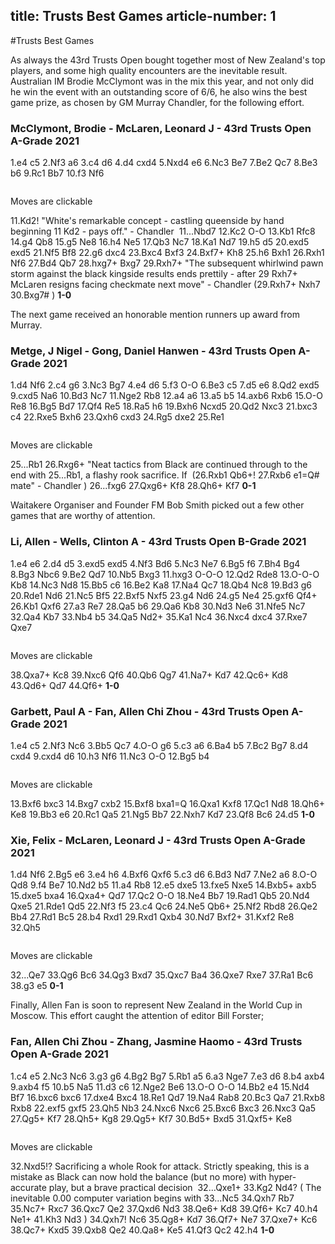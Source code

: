 title: Trusts Best Games
article-number: 1
---

#Trusts Best Games

As always the 43rd Trusts Open bought together most of New Zealand's top players,
and some high quality encounters are the inevitable result. Australian IM Brodie
McClymont was in the mix this year, and not only did he win the event with an
outstanding score of 6/6, he also wins the best game prize, as chosen by
GM Murray Chandler, for the following effort.


### McClymont, Brodie - McLaren, Leonard J - 43rd Trusts Open A-Grade 2021

<div class='moves'>
<p>
<span id='mv-3' rel='0 ahff32FFAH 0.NoMove -1 0 Pe2e4' class='main'></span>
<span id='mv0' rel='0 ahff20P11F1TAH 1.e4 -3 1 Pe2e4' class='main'>1.e4 </span>
<span id='mv1' rel='0 ahd1fp10p9P11F1TAH 1...c5 0 2 pc7c5' class='main'>c5 </span>
<span id='mv2' rel='0 ahd1fp10p9P8N2F1TAG 2.Nf3 1 3 Ng1f3' class='main'>2.Nf3 </span>
<span id='mv3' rel='0 ah1p1fd9p9P8N2F1TAG 2...a6 2 4 pa7a6' class='main'>a6 </span>
<span id='mv4' rel='0 ah1p1fd9p7P1P8N2D1P1TAG 3.c4 3 5 Pc2c4' class='main'>3.c4 </span>
<span id='mv5' rel='0 ah1p2fp2p6p7P1P8N2D1P1TAG 3...d6 4 6 pd7d6' class='main'>d6 </span>
<span id='mv6' rel='0 ah1p2fp2p6p7T8N2D3TAG 4.d4 5 7 Pd2d4' class='main'>4.d4 </span>
<span id='mv7' rel='0 ah1p2fp2p14PpP8N2D3TAG 4...cxd4 6 8 pc5d4' class='main'>cxd4 </span>
<span id='mv8' rel='0 ah1p2fp2p14PNP11D3TAG 5.Nxd4 7 9 Nf3d4' class='main'>5.Nxd4 </span>
<span id='mv9' rel='0 ah1p3f2d13PNP11D3TAG 5...e6 8 10 pe7e6' class='main'>e6 </span>
<span id='mv10' rel='0 ah1p3f2d13PNP5N5D3TUG 6.Nc3 9 11 Nb1c3' class='main'>6.Nc3 </span>
<span id='mv11' rel='0 am1p2bf2d13PNP5N5D3TUG 6...Be7 10 12 bf8e7' class='main'>Be7 </span>
<span id='mv12' rel='0 am1p2bf2d13PNP5N5D2BTUV 7.Be2 11 13 Bf1e2' class='main'>7.Be2 </span>
<span id='mv13' rel='0 rnb1m1pq1bf2d13PNP5N5D2BTUV 7...Qc7 12 14 qd8c7' class='main'>Qc7 </span>
<span id='mv14' rel='0 rnb1m1pq1bf2d13PNP5N1B3D2BTEV 8.Be3 13 15 Bc1e3' class='main'>8.Be3 </span>
<span id='mv15' rel='0 rnb1m2q1bfp1d13PNP5N1B3D2BTEV 8...b6 14 16 pb7b6' class='main'>b6 </span>
<span id='mv16' rel='0 rnb1m2q1bfp1d13PNP5N1B3D2BT2RQV 9.Rc1 15 17 Ra1c1' class='main'>9.Rc1 </span>
<span id='mv17' rel='0 rn2m1bq1bfp1d13PNP5N1B3D2BT2RQV 9...Bb7 16 18 bc8b7' class='main'>Bb7 </span>
<span id='mv18' rel='0 rn2m1bq1bfp1d13PNP5N1BP2D2B1D2RQV 10.f3 17 19 Pf2f3' class='main'>10.f3 </span>
<span id='mv19' rel='0 rn2v1bq1bfp1dn12PNP5N1BP2D2B1D2RQV 10...Nf6 18 20 ng8f6' class='main'>Nf6 </span>
</p>
</div>
<div style='clear:both;'></div>
<div class='diagram_outer'>
<div class='diagram' rel='rn2v1bq1bfp1dn12PNP5N1BP2D2B1D2RQV 0'>
<img src='png/brw.png' alt=''><img src='png/bnb.png' alt=''><img src='png/w.png' alt=''><img src='png/b.png' alt=''><img src='png/bkw.png' alt=''><img src='png/b.png' alt=''><img src='png/w.png' alt=''><img src='png/brb.png' alt=''><br>
<img src='png/b.png' alt=''><img src='png/bbw.png' alt=''><img src='png/bqb.png' alt=''><img src='png/w.png' alt=''><img src='png/bbb.png' alt=''><img src='png/bpw.png' alt=''><img src='png/bpb.png' alt=''><img src='png/bpw.png' alt=''><br>
<img src='png/bpw.png' alt=''><img src='png/bpb.png' alt=''><img src='png/w.png' alt=''><img src='png/bpb.png' alt=''><img src='png/bpw.png' alt=''><img src='png/bnb.png' alt=''><img src='png/w.png' alt=''><img src='png/b.png' alt=''><br>
<img src='png/b.png' alt=''><img src='png/w.png' alt=''><img src='png/b.png' alt=''><img src='png/w.png' alt=''><img src='png/b.png' alt=''><img src='png/w.png' alt=''><img src='png/b.png' alt=''><img src='png/w.png' alt=''><br>
<img src='png/w.png' alt=''><img src='png/b.png' alt=''><img src='png/wpw.png' alt=''><img src='png/wnb.png' alt=''><img src='png/wpw.png' alt=''><img src='png/b.png' alt=''><img src='png/w.png' alt=''><img src='png/b.png' alt=''><br>
<img src='png/b.png' alt=''><img src='png/w.png' alt=''><img src='png/wnb.png' alt=''><img src='png/w.png' alt=''><img src='png/wbb.png' alt=''><img src='png/wpw.png' alt=''><img src='png/b.png' alt=''><img src='png/w.png' alt=''><br>
<img src='png/wpw.png' alt=''><img src='png/wpb.png' alt=''><img src='png/w.png' alt=''><img src='png/b.png' alt=''><img src='png/wbw.png' alt=''><img src='png/b.png' alt=''><img src='png/wpw.png' alt=''><img src='png/wpb.png' alt=''><br>
<img src='png/b.png' alt=''><img src='png/w.png' alt=''><img src='png/wrb.png' alt=''><img src='png/wqw.png' alt=''><img src='png/wkb.png' alt=''><img src='png/w.png' alt=''><img src='png/b.png' alt=''><img src='png/wrw.png' alt=''><br>
</div>
<div class='buttons' id='buttons0'>
</div>
<div class='label'><p id='diagram0'>Moves are clickable</p></div>
</div>
<div class='moves'>
<p>
<span id='mv20' rel='0 rn2v1bq1bfp1dn12PNP5N1BP2D1KB1D2RQ3R 11.Kd2 19 21 Ke1d2' class='main'>11.Kd2! </span>
"White's remarkable concept - castling queenside by hand beginning 11 Kd2 - pays off." - Chandler&nbsp;
<span id='mv21' rel='0 r3v1bqnbfp1dn12PNP5N1BP2D1KB1D2RQ3R 11...Nbd7 20 22 nb8d7' class='main'>11...Nbd7 </span>
<span id='mv22' rel='0 r3v1bqnbfp1dn12PNP5N1BP2DK1B1D2RQ3R 12.Kc2 21 23 Kd2c2' class='main'>12.Kc2 </span>
<span id='mv23' rel='0 r3c1bqnbfp1dn12PNP5N1BP2DK1B1D2RQ3R 12...O-O 22 24 ke8g8' class='main'>O-O </span>
<span id='mv24' rel='0 r3c1bqnbfp1dn12PNP5N1BP2D2B1D1KRQ3R 13.Kb1 23 25 Kc2b1' class='main'>13.Kb1 </span>
<span id='mv25' rel='0 r1r3k2bqnbfp1dn12PNP5N1BP2D2B1D1KRQ3R 13...Rfc8 24 26 rf8c8' class='main'>Rfc8 </span>
<span id='mv26' rel='0 r1r3k2bqnbfp1dn12PNP1P3N1BP2D2B2P1KRQ3R 14.g4 25 27 Pg2g4' class='main'>14.g4 </span>
<span id='mv27' rel='0 rqr3k2b1nbfp1dn12PNP1P3N1BP2D2B2P1KRQ3R 14...Qb8 26 28 qc7b8' class='main'>Qb8 </span>
<span id='mv28' rel='0 rqr3k2b1nbfp1dn8P3PNP5N1BP2D2B2P1KRQ3R 15.g5 27 29 Pg4g5' class='main'>15.g5 </span>
<span id='mv29' rel='0 rqr1n1k2b1nbfp1d9P3PNP5N1BP2D2B2P1KRQ3R 15...Ne8 28 30 nf6e8' class='main'>Ne8 </span>
<span id='mv30' rel='0 rqr1n1k2b1nbfp1d9P3PNP2P2N1BP2D2B4KRQ3R 16.h4 29 31 Ph2h4' class='main'>16.h4 </span>
<span id='mv31' rel='0 rqr1n1k2b2bfp1d7n1P3PNP2P2N1BP2D2B4KRQ3R 16...Ne5 30 32 nd7e5' class='main'>Ne5 </span>
<span id='mv32' rel='0 rqr1n1k2b2bfp1d7n1P3PNP2P1QN1BP2D2B4KR4R 17.Qb3 31 33 Qd1b3' class='main'>17.Qb3 </span>
<span id='mv33' rel='0 rqr3k2bn1bfp1d7n1P3PNP2P1QN1BP2D2B4KR4R 17...Nc7 32 34 ne8c7' class='main'>Nc7 </span>
<span id='mv34' rel='0 rqr3k2bn1bfp1d7n1P3PNP2P1QN1BP2D2B3K1R4R 18.Ka1 33 35 Kb1a1' class='main'>18.Ka1 </span>
<span id='mv35' rel='0 rqr3k2bnnbfp1d9P3PNP2P1QN1BP2D2B3K1R4R 18...Nd7 34 36 ne5d7' class='main'>Nd7 </span>
<span id='mv36' rel='0 rqr3k2bnnbfp1d9D2PNP4QN1BP2D2B3K1R4R 19.h5 35 37 Ph4h5' class='main'>19.h5 </span>
<span id='mv37' rel='0 rqr3k2bnnbfp2p6p2D2PNP4QN1BP2D2B3K1R4R 19...d5 36 38 pd6d5' class='main'>d5 </span>
<span id='mv38' rel='0 rqr3k2bnnbfp2p6P2D2PN5QN1BP2D2B3K1R4R 20.exd5 37 39 Pe4d5' class='main'>20.exd5 </span>
<span id='mv39' rel='0 rqr3k2bnnbfp9p2D2PN5QN1BP2D2B3K1R4R 20...exd5 38 40 pe6d5' class='main'>exd5 </span>
<span id='mv40' rel='0 rqr3k2bnnbfp9p1ND2P6QN1BP2D2B3K1R4R 21.Nf5 39 41 Nd4f5' class='main'>21.Nf5 </span>
<span id='mv41' rel='0 rqr2bk2bnn1fp9p1ND2P6QN1BP2D2B3K1R4R 21...Bf8 40 42 be7f8' class='main'>Bf8 </span>
<span id='mv42' rel='0 rqr2bk2bnn1fp4P4p1N1P2P6QN1BP2D2B3K1R4R 22.g6 41 43 Pg5g6' class='main'>22.g6 </span>
<span id='mv43' rel='0 rqr2bk2bnn1fp4P6N1P2p6QN1BP2D2B3K1R4R 22...dxc4 42 44 pd5c4' class='main'>dxc4 </span>
<span id='mv44' rel='0 rqr2bk2bnn1fp4P6N1P2B6QN1BP2D6K1R4R 23.Bxc4 43 45 Be2c4' class='main'>23.Bxc4 </span>
<span id='mv45' rel='0 rqr2bk3nn1fp4P6N1P2B6QN1Bb2D6K1R4R 23...Bxf3 44 46 bb7f3' class='main'>Bxf3 </span>
<span id='mv46' rel='0 rqr2bk3nn1Bf4P6N1P9QN1Bb2D6K1R4R 24.Bxf7+ 45 47 Bc4f7' class='main'>24.Bxf7+ </span>
<span id='mv47' rel='0 rqr2b1k2nn1Bf4P6N1P9QN1Bb2D6K1R4R 24...Kh8 46 48 kg8h8' class='main'>Kh8 </span>
<span id='mv48' rel='0 rqr2b1k2nn1Bf4D5N11QN1Bb2D6K1R4R 25.h6 47 49 Ph5h6' class='main'>25.h6 </span>
<span id='mv49' rel='0 rqr2b1k2nn1Bf4D5N11QN1B3D6K1R4b 25...Bxh1 48 50 bf3h1' class='main'>Bxh1 </span>
<span id='mv50' rel='0 rqr2b1k2nn1Bf4D5N11QN1B3D6K6R 26.Rxh1 49 51 Rc1h1' class='main'>26.Rxh1 </span>
<span id='mv51' rel='0 rqr2b1k2n2Bf3nD5N11QN1B3D6K6R 26...Nf6 50 52 nd7f6' class='main'>Nf6 </span>
<span id='mv52' rel='0 rqr2b1k2n2Bf3nD5N5B5QN5D6K6R 27.Bd4 51 53 Be3d4' class='main'>27.Bd4 </span>
<span id='mv53' rel='0 r1r2b1k1qn2Bf3nD5N5B5QN5D6K6R 27...Qb7 52 54 qb8b7' class='main'>Qb7 </span>
<span id='mv54' rel='0 r1r2b1k1qn2BPt3nP6N5B5QN5D6K6R 28.hxg7+ 53 55 Ph6g7' class='main'>28.hxg7+ </span>
<span id='mv55' rel='0 r1r4k1qn2Bbt3nP6N5B5QN5D6K6R 28...Bxg7 54 56 bf8g7' class='main'>Bxg7 </span>
<span id='mv56' rel='0 r1r4k1qn2BbRd3nP6N5B5QN5D6K 29.Rxh7+ 55 -1 Rh1h7' class='main'>29.Rxh7+ </span>
"The subsequent whirlwind pawn storm against the black kingside results ends prettily - after 29 Rxh7+ McLaren resigns facing checkmate next move" - Chandler&nbsp;(<span id='mv57' rel='0 r1r4k1qn2BbRd3nP6N5B5QN5D6K 29.Rxh7+ 55 58 Rh1h7' class='variation'>29.Rxh7+ </span>
<span id='mv58' rel='0 r1r4k1qn2Bbnd4P6N5B5QN5D6K 29...Nxh7 57 59 nf6h7' class='variation'>Nxh7 </span>
<span id='mv59' rel='0 r1r4k1qn2BBnd4P6N11QN5D6K 30.Bxg7# 58 -1 Bd4g7' class='variation'>30.Bxg7# </span>
) <b>1-0</b></p>
</div>
<div style='clear:both;'></div>




The next game received an honorable mention runners up award from Murray.


### Metge, J Nigel - Gong, Daniel Hanwen - 43rd Trusts Open A-Grade 2021

<div class='moves'>
<p>
<span id='mv-4' rel='1 ahff32FFAH 0.NoMove -1 60 Pd2d4' class='main'></span>
<span id='mv60' rel='1 ahff19P12T1FAH 1.d4 -4 61 Pd2d4' class='main'>1.d4 </span>
<span id='mv61' rel='1 agff5n13P12T1FAH 1...Nf6 60 62 ng8f6' class='main'>Nf6 </span>
<span id='mv62' rel='1 agff5n12D12D2FAH 2.c4 61 63 Pc2c4' class='main'>2.c4 </span>
<span id='mv63' rel='1 agfd1p5np11D12D2FAH 2...g6 62 64 pg7g6' class='main'>g6 </span>
<span id='mv64' rel='1 agfd1p5np11D6N5D2FUH 3.Nc3 63 65 Nb1c3' class='main'>3.Nc3 </span>
<span id='mv65' rel='1 avfdbp5np11D6N5D2FUH 3...Bg7 64 66 bf8g7' class='main'>Bg7 </span>
<span id='mv66' rel='1 avfdbp5np11T5N5D3TUH 4.e4 65 67 Pe2e4' class='main'>4.e4 </span>
<span id='mv67' rel='1 avt1dbp3p1np11T5N5D3TUH 4...d6 66 68 pd7d6' class='main'>d6 </span>
<span id='mv68' rel='1 avt1dbp3p1np11T5N2P2D4DUH 5.f3 67 69 Pf2f3' class='main'>5.f3 </span>
<span id='mv69' rel='1 act1dbp3p1np11T5N2P2D4DUH 5...O-O 68 70 ke8g8' class='main'>O-O </span>
<span id='mv70' rel='1 act1dbp3p1np11T5N1BP2D4DEH 6.Be3 69 71 Bc1e3' class='main'>6.Be3 </span>
<span id='mv71' rel='1 acd2dbp3p1np3p7T5N1BP2D4DEH 6...c5 70 72 pc7c5' class='main'>c5 </span>
<span id='mv72' rel='1 acd2dbp3p1np3pP6P1P5N1BP2D4DEH 7.d5 71 73 Pd4d5' class='main'>7.d5 </span>
<span id='mv73' rel='1 acd3pbp3dnp3pP6P1P5N1BP2D4DEH 7...e6 72 74 pe7e6' class='main'>e6 </span>
<span id='mv74' rel='1 acd3pbp3dnp3pP6P1P5N1BP2D1Q2DR3H 8.Qd2 73 75 Qd1d2' class='main'>8.Qd2 </span>
<span id='mv75' rel='1 acd3pbp3p1np3d6P1P5N1BP2D1Q2DR3H 8...exd5 74 76 pe6d5' class='main'>exd5 </span>
<span id='mv76' rel='1 acd3pbp3p1np3pP8P5N1BP2D1Q2DR3H 9.cxd5 75 77 Pc4d5' class='main'>9.cxd5 </span>
<span id='mv77' rel='1 ucd3pbpn2p1np3pP8P5N1BP2D1Q2DR3H 9...Na6 76 78 nb8a6' class='main'>Na6 </span>
<span id='mv78' rel='1 ucd3pbpn2p1np3pP8P5NBBP2D1Q2DR3M 10.Bd3 77 79 Bf1d3' class='main'>10.Bd3 </span>
<span id='mv79' rel='1 ucdn2pbp3p1np3pP8P5NBBP2D1Q2DR3M 10...Nc7 78 80 na6c7' class='main'>Nc7 </span>
<span id='mv80' rel='1 ucdn2pbp3p1np3pP8P5NBBP2D1QN1DR3V 11.Nge2 79 81 Ng1e2' class='main'>11.Nge2 </span>
<span id='mv81' rel='1 1rbqcdn2pbp3p1np3pP8P5NBBP2D1QN1DR3V 11...Rb8 80 82 ra8b8' class='main'>Rb8 </span>
<span id='mv82' rel='1 1rbqcdn2pbp3p1np3pP4P3P5NBBP3P1QN1DR3V 12.a4 81 83 Pa2a4' class='main'>12.a4 </span>
<span id='mv83' rel='1 1rbqc1pn2pbd2p1np3pP4P3P5NBBP3P1QN1DR3V 12...a6 82 84 pa7a6' class='main'>a6 </span>
<span id='mv84' rel='1 1rbqc1pn2pbd2p1np1P1pP8P5NBBP3P1QN1DR3V 13.a5 83 85 Pa4a5' class='main'>13.a5 </span>
<span id='mv85' rel='1 1rbqc2n2pbd2p1np1PdP8P5NBBP3P1QN1DR3V 13...b5 84 86 pb7b5' class='main'>b5 </span>
<span id='mv86' rel='1 1rbqc2n2pbdP1p1np3pP8P5NBBP3P1QN1DR3V 14.axb6 85 87 Pa5b6' class='main'>14.axb6 </span>
<span id='mv87' rel='1 2bqc2n2pbdr1p1np3pP8P5NBBP3P1QN1DR3V 14...Rxb6 86 88 rb8b6' class='main'>Rxb6 </span>
<span id='mv88' rel='1 2bqc2n2pbdr1p1np3pP8P5NBBP3P1QN1DR3C 15.O-O 87 89 Ke1g1' class='main'>15.O-O </span>
<span id='mv89' rel='1 2bqr1k3n2pbdr1p1np3pP8P5NBBP3P1QN1DR3C 15...Re8 88 90 rf8e8' class='main'>Re8 </span>
<span id='mv90' rel='1 2bqr1k3n2pbdr1p1np3pP2B5P5NB1P3P1QN1DR3C 16.Bg5 89 91 Be3g5' class='main'>16.Bg5 </span>
<span id='mv91' rel='1 3qr1k3nb1pbdr1p1np3pP2B5P5NB1P3P1QN1DR3C 16...Bd7 90 92 bc8d7' class='main'>Bd7 </span>
<span id='mv92' rel='1 3qr1k3nb1pbdr1p1np3pP2B5PQ4NB1P3P2N1DR3C 17.Qf4 91 93 Qd2f4' class='main'>17.Qf4 </span>
<span id='mv93' rel='1 3q2k3nb1pbdr1p1np3pPr1B5PQ4NB1P3P2N1DR3C 17...Re5 92 94 re8e5' class='main'>Re5 </span>
<span id='mv94' rel='1 3q2k3nb1pbdr1p1np1R1pPr1B5PQ4NB1P3P2N1D4C 18.Ra5 93 95 Ra1a5' class='main'>18.Ra5 </span>
<span id='mv95' rel='1 3q2k3nb1pb1pr1p1ndR1pPr1B5PQ4NB1P3P2N1D4C 18...h6 94 96 ph7h6' class='main'>h6 </span>
<span id='mv96' rel='1 3q2k3nb1pb1pr1p1npBR1pPr7PQ4NB1P3P2N1D4C 19.Bxh6 95 97 Bg5h6' class='main'>19.Bxh6 </span>
<span id='mv97' rel='1 3q2k4b1pb1pr1p1npBR1pnr7PQ4NB1P3P2N1D4C 19...Ncxd5 96 98 nc7d5' class='main'>Ncxd5 </span>
<span id='mv98' rel='1 3q2k4b1pb1pr1p1npBR1pnr7P5NB1P3P1QN1D4C 20.Qd2 97 99 Qf4d2' class='main'>20.Qd2 </span>
<span id='mv99' rel='1 3q2k4b1pb1pr1p1npBR1p1r7P5nB1P3P1QN1D4C 20...Nxc3 98 100 nd5c3' class='main'>Nxc3 </span>
<span id='mv100' rel='1 3q2k4b1pb1pr1p1npBR1p1r7P5PB1P5QN1D4C 21.bxc3 99 101 Pb2c3' class='main'>21.bxc3 </span>
<span id='mv101' rel='1 3q2k4b1pb1pr1p1npBR3r5p1P5PB1P5QN1D4C 21...c4 100 102 pc5c4' class='main'>c4 </span>
<span id='mv102' rel='1 3q2k4b1pb1pr1p1npB4R5p1P5PB1P5QN1D4C 22.Rxe5 101 103 Ra5e5' class='main'>22.Rxe5 </span>
<span id='mv103' rel='1 3q2k4b1p2pr1p1npb4R5p1P5PB1P5QN1D4C 22...Bxh6 102 104 bg7h6' class='main'>Bxh6 </span>
<span id='mv104' rel='1 3q2k4b1p2pr1p1npQ4R5p1P5PB1P6N1D4C 23.Qxh6 103 105 Qd2h6' class='main'>23.Qxh6 </span>
<span id='mv105' rel='1 3q2k4b1p2pr1p1npQ4R7P5Pp1P6N1D4C 23...cxd3 104 106 pc4d3' class='main'>cxd3 </span>
<span id='mv106' rel='1 3q2k4b1p2pr1p1npQ6R5P5Pp1P6N1D4C 24.Rg5 105 107 Re5g5' class='main'>24.Rg5 </span>
<span id='mv107' rel='1 3q2k4b1p2pr1p1npQ6R5P5P2P6p1D4C 24...dxe2 106 108 pd3e2' class='main'>dxe2 </span>
<span id='mv108' rel='1 3q2k4b1p2pr1p1npQ6R5P5P2P6p1D4R1K 25.Re1 107 109 Rf1e1' class='main'>25.Re1 </span>
</p>
</div>
<div style='clear:both;'></div>
<div class='diagram_outer'>
<div class='diagram' rel='3q2k4b1p2pr1p1npQ6R5P5P2P6p1D4R1K 1'>
<img src='png/w.png' alt=''><img src='png/b.png' alt=''><img src='png/w.png' alt=''><img src='png/bqb.png' alt=''><img src='png/w.png' alt=''><img src='png/b.png' alt=''><img src='png/bkw.png' alt=''><img src='png/b.png' alt=''><br>
<img src='png/b.png' alt=''><img src='png/w.png' alt=''><img src='png/b.png' alt=''><img src='png/bbw.png' alt=''><img src='png/b.png' alt=''><img src='png/bpw.png' alt=''><img src='png/b.png' alt=''><img src='png/w.png' alt=''><br>
<img src='png/bpw.png' alt=''><img src='png/brb.png' alt=''><img src='png/w.png' alt=''><img src='png/bpb.png' alt=''><img src='png/w.png' alt=''><img src='png/bnb.png' alt=''><img src='png/bpw.png' alt=''><img src='png/wqb.png' alt=''><br>
<img src='png/b.png' alt=''><img src='png/w.png' alt=''><img src='png/b.png' alt=''><img src='png/w.png' alt=''><img src='png/b.png' alt=''><img src='png/w.png' alt=''><img src='png/wrb.png' alt=''><img src='png/w.png' alt=''><br>
<img src='png/w.png' alt=''><img src='png/b.png' alt=''><img src='png/w.png' alt=''><img src='png/b.png' alt=''><img src='png/wpw.png' alt=''><img src='png/b.png' alt=''><img src='png/w.png' alt=''><img src='png/b.png' alt=''><br>
<img src='png/b.png' alt=''><img src='png/w.png' alt=''><img src='png/wpb.png' alt=''><img src='png/w.png' alt=''><img src='png/b.png' alt=''><img src='png/wpw.png' alt=''><img src='png/b.png' alt=''><img src='png/w.png' alt=''><br>
<img src='png/w.png' alt=''><img src='png/b.png' alt=''><img src='png/w.png' alt=''><img src='png/b.png' alt=''><img src='png/bpw.png' alt=''><img src='png/b.png' alt=''><img src='png/wpw.png' alt=''><img src='png/wpb.png' alt=''><br>
<img src='png/b.png' alt=''><img src='png/w.png' alt=''><img src='png/b.png' alt=''><img src='png/w.png' alt=''><img src='png/wrb.png' alt=''><img src='png/w.png' alt=''><img src='png/wkb.png' alt=''><img src='png/w.png' alt=''><br>
</div>
<div class='buttons' id='buttons1'>
</div>
<div class='label'><p id='diagram1'>Moves are clickable</p></div>
</div>
<div class='moves'>
<p>
<span id='mv109' rel='1 3q2k4b1p2p2p1npQ6R5P5P2P6p1D1r2R1K 25...Rb1 108 110 rb6b1' class='main'>25...Rb1 </span>
<span id='mv110' rel='1 3q2k4b1p2p2p1nRQ12P5P2P6p1D1r2R1K 26.Rxg6+ 109 115 Rg5g6' class='main'>26.Rxg6+ </span>
"Neat tactics from Black are continued through to the end with 25...Rb1, a flashy rook sacrifice. If &nbsp;(<span id='mv111' rel='1 3q2k4b1p2p2p1npQ6R5P5P2P6p1D1R4K 26.Rxb1 109 112 Re1b1' class='variation'>26.Rxb1 </span>
<span id='mv112' rel='1 6k4b1p2pq1p1npQ6R5P5P2P6p1D1R4K 26...Qb6+ 111 113 qd8b6' class='variation'>Qb6+! </span>
<span id='mv113' rel='1 6k4b1p2pR1p1npQ6R5P5P2P6p1D6K 27.Rxb6 112 114 Rb1b6' class='variation'>27.Rxb6 </span>
<span id='mv114' rel='1 6k4b1p2pR1p1npQ6R5P5P2P8D4q1K 27...e1=Q# 113 -1 pe2e1q' class='variation'>e1=Q# </span>
mate" - Chandler&nbsp;) <span id='mv115' rel='1 3q2k4b4p2p1npQ12P5P2P6p1D1r2R1K 26...fxg6 110 116 pf7g6' class='main'>26...fxg6 </span>
<span id='mv116' rel='1 3q2k4b4p2p1nQ13P5P2P6p1D1r2R1K 27.Qxg6+ 115 117 Qh6g6' class='main'>27.Qxg6+ </span>
<span id='mv117' rel='1 3q1k5b4p2p1nQ13P5P2P6p1D1r2R1K 27...Kf8 116 118 kg8f8' class='main'>Kf8 </span>
<span id='mv118' rel='1 3q1k5b4p2p1n1Q12P5P2P6p1D1r2R1K 28.Qh6+ 117 119 Qg6h6' class='main'>28.Qh6+ </span>
<span id='mv119' rel='1 3q7b1k2p2p1n1Q12P5P2P6p1D1r2R1K 28...Kf7 118 -1 kf8f7' class='main'>Kf7 </span>
<b> 0-1</b></p>
</div>
<div style='clear:both;'></div>




Waitakere Organiser and Founder FM Bob Smith picked out a few other games that
are worthy of attention.


### Li, Allen - Wells, Clinton A - 43rd Trusts Open B-Grade 2021

<div class='moves'>
<p>
<span id='mv-5' rel='2 ahff32FFAH 0.NoMove -1 120 Pe2e4' class='main'></span>
<span id='mv120' rel='2 ahff20P11F1TAH 1.e4 -5 121 Pe2e4' class='main'>1.e4 </span>
<span id='mv121' rel='2 ahf1t4p15P11F1TAH 1...e6 120 122 pe7e6' class='main'>e6 </span>
<span id='mv122' rel='2 ahf1t4p14D11T2TAH 2.d4 121 123 Pd2d4' class='main'>2.d4 </span>
<span id='mv123' rel='2 aht2t4p6p7D11T2TAH 2...d5 122 124 pd7d5' class='main'>d5 </span>
<span id='mv124' rel='2 aht2t4p6P7P12T2TAH 3.exd5 123 125 Pe4d5' class='main'>3.exd5 </span>
<span id='mv125' rel='2 aht2t11p7P12T2TAH 3...exd5 124 126 pe6d5' class='main'>exd5 </span>
<span id='mv126' rel='2 aht2t11p7P9N2T2TAG 4.Nf3 125 127 Ng1f3' class='main'>4.Nf3 </span>
<span id='mv127' rel='2 amt2t3b7p7P9N2T2TAG 4...Bd6 126 128 bf8d6' class='main'>Bd6 </span>
<span id='mv128' rel='2 amt2t3b7p7P6N2N2T2TUG 5.Nc3 127 129 Nb1c3' class='main'>5.Nc3 </span>
<span id='mv129' rel='2 avt1nt3b7p7P6N2N2T2TUG 5...Ne7 128 130 ng8e7' class='main'>Ne7 </span>
<span id='mv130' rel='2 avt1nt3b7p2B4P6N2N2T2TEG 6.Bg5 129 131 Bc1g5' class='main'>6.Bg5 </span>
<span id='mv131' rel='2 avt1n1d3b1p5p2B4P6N2N2T2TEG 6...f6 130 132 pf7f6' class='main'>f6 </span>
<span id='mv132' rel='2 avt1n1d3b1p5p7P3B2N2N2T2TEG 7.Bh4 131 133 Bg5h4' class='main'>7.Bh4 </span>
<span id='mv133' rel='2 svt1n1d3b1p5p7P2bB2N2N2T2TEG 7...Bg4 132 134 bc8g4' class='main'>Bg4 </span>
<span id='mv134' rel='2 svt1n1d3b1p5p7P2b3N2NB1T2TEG 8.Bg3 133 135 Bh4g3' class='main'>8.Bg3 </span>
<span id='mv135' rel='2 evt1n1d2nb1p5p7P2b3N2NB1T2TEG 8...Nbc6 134 136 nb8c6' class='main'>Nbc6 </span>
<span id='mv136' rel='2 evt1n1d2nb1p5p7P2b3N2NB1T1BTEV 9.Be2 135 137 Bf1e2' class='main'>9.Be2 </span>
<span id='mv137' rel='2 r3vtqn1d2nb1p5p7P2b3N2NB1T1BTEV 9...Qd7 136 138 qd8d7' class='main'>Qd7 </span>
<span id='mv138' rel='2 r3vtqn1d2nb1p3N1p7P2b6NB1T1BTEV 10.Nb5 137 139 Nc3b5' class='main'>10.Nb5 </span>
<span id='mv139' rel='2 r3vtqn1d2n2p3N1p7P2b6Nb1T1BTEV 10...Bxg3 138 140 bd6g3' class='main'>Bxg3 </span>
<span id='mv140' rel='2 r3vtqn1d2n2p3N1p7P2b6NP1T1BD1EV 11.hxg3 139 141 Ph2g3' class='main'>11.hxg3 </span>
<span id='mv141' rel='2 2kr3rtqn1d2n2p3N1p7P2b6NP1T1BD1EV 11...O-O-O 140 142 ke8c8' class='main'>O-O-O </span>
<span id='mv142' rel='2 2kr3rtqn1d2n2p3N1p7P2b6NP1TQBD1R3V 12.Qd2 141 143 Qd1d2' class='main'>12.Qd2 </span>
<span id='mv143' rel='2 2k1r2rtqn1d2n2p3N1p7P2b6NP1TQBD1R3V 12...Rde8 142 144 rd8e8' class='main'>Rde8 </span>
<span id='mv144' rel='2 2k1r2rtqn1d2n2p3N1p7P2b6NP1TQBD3KR3R 13.O-O-O 143 145 Ke1c1' class='main'>13.O-O-O </span>
<span id='mv145' rel='2 1v2rtqn1d2n2p3N1p7P2b6NP1TQBD3KR3R 13...Kb8 144 146 kc8b8' class='main'>Kb8 </span>
<span id='mv146' rel='2 1v2rtqn1d2n2p5p7P2b3N2NP1TQBD3KR3R 14.Nc3 145 147 Nb5c3' class='main'>14.Nc3 </span>
<span id='mv147' rel='2 1m2rtqn1d5p5p7P2b3N2NP1TQBD3KR3R 14...Nd8 146 148 nc6d8' class='main'>Nd8 </span>
<span id='mv148' rel='2 1m2rtqn1d5p3B1p7P2b3N2NP1TQ1D3KR3R 15.Bb5 147 149 Be2b5' class='main'>15.Bb5 </span>
<span id='mv149' rel='2 1m2rd1qn1d2p2p3B1p7P2b3N2NP1TQ1D3KR3R 15...c6 148 150 pc7c6' class='main'>c6 </span>
<span id='mv150' rel='2 1m2rd1qn1d2p2p5p7P2b3N2NP1TQBD3KR3R 16.Be2 149 151 Bb5e2' class='main'>16.Be2 </span>
<span id='mv151' rel='2 k2nr2rd1qn1d2p2p5p7P2b3N2NP1TQBD3KR3R 16...Ka8 150 152 kb8a8' class='main'>Ka8 </span>
<span id='mv152' rel='2 k2nr2rd1qn1d2p2p5p4N2P2b6NP1TQBD3KR3R 17.Na4 151 153 Nc3a4' class='main'>17.Na4 </span>
<span id='mv153' rel='2 k2nr2rdq1n1d2p2p5p4N2P2b6NP1TQBD3KR3R 17...Qc7 152 154 qd7c7' class='main'>Qc7 </span>
<span id='mv154' rel='2 k2nr2rdq1n1d2p2p5p4NQ1P2b6NP1T1BD3KR3R 18.Qb4 153 155 Qd2b4' class='main'>18.Qb4 </span>
<span id='mv155' rel='2 k1nnr2rdq3d2p2p5p4NQ1P2b6NP1T1BD3KR3R 18...Nc8 154 156 ne7c8' class='main'>Nc8 </span>
<span id='mv156' rel='2 k1nnr2rdq3d2p2p5p4NQ1P2b4B1NP1T2D3KR3R 19.Bd3 155 157 Be2d3' class='main'>19.Bd3 </span>
<span id='mv157' rel='2 k1nnr2rdq4p2p2d4p4NQ1P2b4B1NP1T2D3KR3R 19...g6 156 158 pg7g6' class='main'>g6 </span>
<span id='mv158' rel='2 k1nnr2rdq4p2p2d4p4NQ1P2b4B1NP1T2D3K1R2R 20.Rde1 157 159 Rd1e1' class='main'>20.Rde1 </span>
<span id='mv159' rel='2 k2nr2rdq4p2pn1d4p4NQ1P2b4B1NP1T2D3K1R2R 20...Nd6 158 160 nc8d6' class='main'>Nd6 </span>
<span id='mv160' rel='2 k2nr2rdq4p2pn1d3Np5Q1P2b4B1NP1T2D3K1R2R 21.Nc5 159 161 Na4c5' class='main'>21.Nc5 </span>
<span id='mv161' rel='2 k2nr2rdq4p2pn1d3Np1b3Q1P7B1NP1T2D3K1R2R 21...Bf5 160 162 bg4f5' class='main'>Bf5 </span>
<span id='mv162' rel='2 k2nr2rdq4p2pn1d3Np1B3Q1P9NP1T2D3K1R2R 22.Bxf5 161 163 Bd3f5' class='main'>22.Bxf5 </span>
<span id='mv163' rel='2 k2nr2rdq4p2p2d3Np1n3Q1P9NP1T2D3K1R2R 22...Nxf5 162 164 nd6f5' class='main'>Nxf5 </span>
<span id='mv164' rel='2 k2nr2rdq4p2p2d3Np1n3Q1P2P6N2T2D3K1R2R 23.g4 163 165 Pg3g4' class='main'>23.g4 </span>
<span id='mv165' rel='2 k2nr2rdq4p2pn1d3Np5Q1P2P6N2T2D3K1R2R 23...Nd6 164 166 nf5d6' class='main'>Nd6 </span>
<span id='mv166' rel='2 k2nr2rdq4p2pn1d3Np2P2Q1P9N2T2D3K1R2R 24.g5 165 167 Pg4g5' class='main'>24.g5 </span>
<span id='mv167' rel='2 k2nr2rdq4p2p2d3Np2P2Q1Pn8N2T2D3K1R2R 24...Ne4 166 168 nd6e4' class='main'>Ne4 </span>
<span id='mv168' rel='2 k2nr2rdq4p2p2Pp3Np5Q1Pn8N2T2D3K1R2R 25.gxf6 167 169 Pg5f6' class='main'>25.gxf6 </span>
<span id='mv169' rel='2 k2nr2rd5p2p2Pp3Np5Q1Pnq7N2T2D3K1R2R 25...Qf4+ 168 170 qc7f4' class='main'>Qf4+ </span>
<span id='mv170' rel='2 k2nr2rd5p2p2Pp3Np5Q1Pnq7N2T2D2V2R 26.Kb1 169 171 Kc1b1' class='main'>26.Kb1 </span>
<span id='mv171' rel='2 k2nr2rd5p2p2qp3Np5Q1Pn8N2T2D2V2R 26...Qxf6 170 172 qf4f6' class='main'>Qxf6 </span>
<span id='mv172' rel='2 k2nr2rd5p2p2qp3Np5Q1Pn3P4N3D2D2V2R 27.a3 171 173 Pa2a3' class='main'>27.a3 </span>
<span id='mv173' rel='2 k2n3rd2r2p2p2qp3Np5Q1Pn3P4N3D2D2V2R 27...Re7 172 174 re8e7' class='main'>Re7 </span>
<span id='mv174' rel='2 k2n3rd2r2p2p2qp1Q1Np7Pn3P4N3D2D2V2R 28.Qa5 173 175 Qb4a5' class='main'>28.Qa5 </span>
<span id='mv175' rel='2 k2n3rp3r2p1d2qp1Q1Np7Pn3P4N3D2D2V2R 28...b6 174 176 pb7b6' class='main'>b6 </span>
<span id='mv176' rel='2 k2n3rp3r2pQd2qp3Np7Pn3P4N3D2D2V2R 29.Qa6 175 177 Qa5a6' class='main'>29.Qa6 </span>
<span id='mv177' rel='2 1k1n3rp3r2pQd2qp3Np7Pn3P4N3D2D2V2R 29...Kb8 176 178 ka8b8' class='main'>Kb8 </span>
<span id='mv178' rel='2 1k1n3rp3r2pQd2qp4p7Pn3P2N1N3D2D2V2R 30.Nd3 177 179 Nc5d3' class='main'>30.Nd3 </span>
<span id='mv179' rel='2 1k5rp3r2pQd1nqp4p7Pn3P2N1N3D2D2V2R 30...Ne6 178 180 nd8e6' class='main'>Ne6 </span>
<span id='mv180' rel='2 1k5rp3r2pQd1nqp4pN6Pn3P2N5D2D2V2R 31.Nfe5 179 181 Nf3e5' class='main'>31.Nfe5 </span>
<span id='mv181' rel='2 1k5rp1n1r2pQd2qp4pN6Pn3P2N5D2D2V2R 31...Nc7 180 182 ne6c7' class='main'>Nc7 </span>
<span id='mv182' rel='2 1k5rp1n1r2p1d2qp4pN3Q2Pn3P2N5D2D2V2R 32.Qa4 181 183 Qa6a4' class='main'>32.Qa4 </span>
<span id='mv183' rel='2 7rpkn1r2p1d2qp4pN3Q2Pn3P2N5D2D2V2R 32...Kb7 182 184 kb8b7' class='main'>Kb7 </span>
<span id='mv184' rel='2 7rpkn1r2p1d2qp4pN3QN1Pn3P8D2D2V2R 33.Nb4 183 185 Nd3b4' class='main'>33.Nb4 </span>
<span id='mv185' rel='2 7rpkn1r2p2p2qp2p1pN3QN1Pn3P8D2D2V2R 33...b5 184 186 pb6b5' class='main'>b5 </span>
<span id='mv186' rel='2 7rpkn1r2p2p2qp1Qp1pN4N1Pn3P8D2D2V2R 34.Qa5 185 187 Qa4a5' class='main'>34.Qa5 </span>
<span id='mv187' rel='2 7rpkn1r2p2p2qp1Qp1pN4N1P4P8Dn1D2V2R 34...Nd2+ 186 188 ne4d2' class='main'>Nd2+ </span>
<span id='mv188' rel='2 7rpkn1r2p2p2qp1Qp1pN4N1P4P8Dn1D1K3R2R 35.Ka1 187 189 Kb1a1' class='main'>35.Ka1 </span>
<span id='mv189' rel='2 7rpkn1r2p2p2qp1Qp1pN4NnP4P8D2D1K3R2R 35...Nc4 188 190 nd2c4' class='main'>Nc4 </span>
<span id='mv190' rel='2 7rpkn1r2p2p2qp1Qp1p5NNP4P8D2D1K3R2R 36.Nxc4 189 191 Ne5c4' class='main'>36.Nxc4 </span>
<span id='mv191' rel='2 7rpkn1r2p2p2qp1Qp7NpP4P8D2D1K3R2R 36...dxc4 190 192 pd5c4' class='main'>dxc4 </span>
<span id='mv192' rel='2 7rpkn1R2p2p2qp1Qp7NpP4P8D2D1K6R 37.Rxe7 191 193 Re1e7' class='main'>37.Rxe7 </span>
<span id='mv193' rel='2 7rpkn1q2p2p3p1Qp7NpP4P8D2D1K6R 37...Qxe7 192 194 qf6e7' class='main'>Qxe7 </span>
</p>
</div>
<div style='clear:both;'></div>
<div class='diagram_outer'>
<div class='diagram' rel='7rpkn1q2p2p3p1Qp7NpP4P8D2D1K6R 2'>
<img src='png/w.png' alt=''><img src='png/b.png' alt=''><img src='png/w.png' alt=''><img src='png/b.png' alt=''><img src='png/w.png' alt=''><img src='png/b.png' alt=''><img src='png/w.png' alt=''><img src='png/brb.png' alt=''><br>
<img src='png/bpb.png' alt=''><img src='png/bkw.png' alt=''><img src='png/bnb.png' alt=''><img src='png/w.png' alt=''><img src='png/bqb.png' alt=''><img src='png/w.png' alt=''><img src='png/b.png' alt=''><img src='png/bpw.png' alt=''><br>
<img src='png/w.png' alt=''><img src='png/b.png' alt=''><img src='png/bpw.png' alt=''><img src='png/b.png' alt=''><img src='png/w.png' alt=''><img src='png/b.png' alt=''><img src='png/bpw.png' alt=''><img src='png/b.png' alt=''><br>
<img src='png/wqb.png' alt=''><img src='png/bpw.png' alt=''><img src='png/b.png' alt=''><img src='png/w.png' alt=''><img src='png/b.png' alt=''><img src='png/w.png' alt=''><img src='png/b.png' alt=''><img src='png/w.png' alt=''><br>
<img src='png/w.png' alt=''><img src='png/wnb.png' alt=''><img src='png/bpw.png' alt=''><img src='png/wpb.png' alt=''><img src='png/w.png' alt=''><img src='png/b.png' alt=''><img src='png/w.png' alt=''><img src='png/b.png' alt=''><br>
<img src='png/wpb.png' alt=''><img src='png/w.png' alt=''><img src='png/b.png' alt=''><img src='png/w.png' alt=''><img src='png/b.png' alt=''><img src='png/w.png' alt=''><img src='png/b.png' alt=''><img src='png/w.png' alt=''><br>
<img src='png/w.png' alt=''><img src='png/wpb.png' alt=''><img src='png/wpw.png' alt=''><img src='png/b.png' alt=''><img src='png/w.png' alt=''><img src='png/wpb.png' alt=''><img src='png/wpw.png' alt=''><img src='png/b.png' alt=''><br>
<img src='png/wkb.png' alt=''><img src='png/w.png' alt=''><img src='png/b.png' alt=''><img src='png/w.png' alt=''><img src='png/b.png' alt=''><img src='png/w.png' alt=''><img src='png/b.png' alt=''><img src='png/wrw.png' alt=''><br>
</div>
<div class='buttons' id='buttons2'>
</div>
<div class='label'><p id='diagram2'>Moves are clickable</p></div>
</div>
<div class='moves'>
<p>
<span id='mv194' rel='2 7rQkn1q2p2p3p2p7NpP4P8D2D1K6R 38.Qxa7+ 193 195 Qa5a7' class='main'>38.Qxa7+ </span>
<span id='mv195' rel='2 2k4rQ1n1q2p2p3p2p7NpP4P8D2D1K6R 38...Kc8 194 196 kb7c8' class='main'>Kc8 </span>
<span id='mv196' rel='2 2k4rQ1n1q2p2N3p2p8pP4P8D2D1K6R 39.Nxc6 195 197 Nb4c6' class='main'>39.Nxc6 </span>
<span id='mv197' rel='2 2k4rQ1n4p2N2qp2p8pP4P8D2D1K6R 39...Qf6 196 198 qe7f6' class='main'>Qf6 </span>
<span id='mv198' rel='2 2k4r2n4p1QN2qp2p8pP4P8D2D1K6R 40.Qb6 197 199 Qa7b6' class='main'>40.Qb6 </span>
<span id='mv199' rel='2 2k4r2n3qp1QN3p2p8pP4P8D2D1K6R 40...Qg7 198 200 qf6g7' class='main'>Qg7 </span>
<span id='mv200' rel='2 2k4rN1n3qp1Q4p2p8pP4P8D2D1K6R 41.Na7+ 199 201 Nc6a7' class='main'>41.Na7+ </span>
<span id='mv201' rel='2 7rN1nk2qp1Q4p2p8pP4P8D2D1K6R 41...Kd7 200 202 kc8d7' class='main'>Kd7 </span>
<span id='mv202' rel='2 7rN1nk2qp2Q3p2p8pP4P8D2D1K6R 42.Qc6+ 201 203 Qb6c6' class='main'>42.Qc6+ </span>
<span id='mv203' rel='2 3k3rN1n3qp2Q3p2p8pP4P8D2D1K6R 42...Kd8 202 204 kd7d8' class='main'>Kd8 </span>
<span id='mv204' rel='2 3k3rN1n3qp3Q2p2p8pP4P8D2D1K6R 43.Qd6+ 203 205 Qc6d6' class='main'>43.Qd6+ </span>
<span id='mv205' rel='2 3k3rN1nq3p3Q2p2p8pP4P8D2D1K6R 43...Qd7 204 206 qg7d7' class='main'>Qd7 </span>
<span id='mv206' rel='2 3k3rN1nq3p5Qp2p8pP4P8D2D1K6R 44.Qf6+ 205 -1 Qd6f6' class='main'>44.Qf6+ </span>
<b> 1-0</b></p>
</div>
<div style='clear:both;'></div>



### Garbett, Paul A - Fan, Allen Chi Zhou - 43rd Trusts Open A-Grade 2021

<div class='moves'>
<p>
<span id='mv-6' rel='3 ahff32FFAH 0.NoMove -1 207 Pe2e4' class='main'></span>
<span id='mv207' rel='3 ahff20P11F1TAH 1.e4 -6 208 Pe2e4' class='main'>1.e4 </span>
<span id='mv208' rel='3 ahd1fp10p9P11F1TAH 1...c5 207 209 pc7c5' class='main'>c5 </span>
<span id='mv209' rel='3 ahd1fp10p9P8N2F1TAG 2.Nf3 208 210 Ng1f3' class='main'>2.Nf3 </span>
<span id='mv210' rel='3 uhd1fp2n7p9P8N2F1TAG 2...Nc6 209 211 nb8c6' class='main'>Nc6 </span>
<span id='mv211' rel='3 uhd1fp2n6Bp9P8N2F1TAV 3.Bb5 210 212 Bf1b5' class='main'>3.Bb5 </span>
<span id='mv212' rel='3 r1b1hdqfp2n6Bp9P8N2F1TAV 3...Qc7 211 213 qd8c7' class='main'>Qc7 </span>
<span id='mv213' rel='3 r1b1hdqfp2n6Bp9P8N2F1TAC 4.O-O 212 214 Ke1g1' class='main'>4.O-O </span>
<span id='mv214' rel='3 r1b1hdqt1p2n3p2Bp9P8N2F1TAC 4...g6 213 215 pg7g6' class='main'>g6 </span>
<span id='mv215' rel='3 r1b1hdqt1p2n3p2Bp9P5P2N2D1P1TAC 5.c3 214 216 Pc2c3' class='main'>5.c3 </span>
<span id='mv216' rel='3 r1b1h1pqt1d1n3p2Bp9P5P2N2D1P1TAC 5...a6 215 217 pa7a6' class='main'>a6 </span>
<span id='mv217' rel='3 r1b1h1pqt1d1n3p3p5B3P5P2N2D1P1TAC 6.Ba4 216 218 Bb5a4' class='main'>6.Ba4 </span>
<span id='mv218' rel='3 r1b1h2qt1d1n3p2d5B3P5P2N2D1P1TAC 6...b5 217 219 pb7b5' class='main'>b5 </span>
<span id='mv219' rel='3 r1b1h2qt1d1n3p2d9P5P2N2DBP1TAC 7.Bc2 218 220 Ba4c2' class='main'>7.Bc2 </span>
<span id='mv220' rel='3 r1b1m2qtbd1n3p2d9P5P2N2DBP1TAC 7...Bg7 219 221 bf8g7' class='main'>Bg7 </span>
<span id='mv221' rel='3 r1b1m2qtbd1n3p2d8D5P2N2DB2TAC 8.d4 220 222 Pd2d4' class='main'>8.d4 </span>
<span id='mv222' rel='3 r1b1m2qtbd1n3p2p9pP5P2N2DB2TAC 8...cxd4 221 223 pc5d4' class='main'>cxd4 </span>
<span id='mv223' rel='3 r1b1m2qtbd1n3p2p9D8N2DB2TAC 9.cxd4 222 224 Pc3d4' class='main'>9.cxd4 </span>
<span id='mv224' rel='3 r1b1m2q1dbd1np2p2p9D8N2DB2TAC 9...d6 223 225 pd7d6' class='main'>d6 </span>
<span id='mv225' rel='3 r1b1m2q1dbd1np2p2p9D8N1TB2D1AC 10.h3 224 226 Ph2h3' class='main'>10.h3 </span>
<span id='mv226' rel='3 r1b1v2q1dbd1np1np2p9D8N1TB2D1AC 10...Nf6 225 227 ng8f6' class='main'>Nf6 </span>
<span id='mv227' rel='3 r1b1v2q1dbd1np1np2p9D5N2N1TB2D1UC 11.Nc3 226 228 Nb1c3' class='main'>11.Nc3 </span>
<span id='mv228' rel='3 r1b1c2q1dbd1np1np2p9D5N2N1TB2D1UC 11...O-O 227 229 ke8g8' class='main'>O-O </span>
<span id='mv229' rel='3 r1b1c2q1dbd1np1np2p4B4D5N2N1TB2D1EC 12.Bg5 228 230 Bc1g5' class='main'>12.Bg5 </span>
<span id='mv230' rel='3 r1b1c2q1dbd1np1np7B2p1D5N2N1TB2D1EC 12...b4 229 231 pb5b4' class='main'>b4 </span>
</p>
</div>
<div style='clear:both;'></div>
<div class='diagram_outer'>
<div class='diagram' rel='r1b1c2q1dbd1np1np7B2p1D5N2N1TB2D1EC 3'>
<img src='png/brw.png' alt=''><img src='png/b.png' alt=''><img src='png/bbw.png' alt=''><img src='png/b.png' alt=''><img src='png/w.png' alt=''><img src='png/brb.png' alt=''><img src='png/bkw.png' alt=''><img src='png/b.png' alt=''><br>
<img src='png/b.png' alt=''><img src='png/w.png' alt=''><img src='png/bqb.png' alt=''><img src='png/w.png' alt=''><img src='png/bpb.png' alt=''><img src='png/bpw.png' alt=''><img src='png/bbb.png' alt=''><img src='png/bpw.png' alt=''><br>
<img src='png/bpw.png' alt=''><img src='png/b.png' alt=''><img src='png/bnw.png' alt=''><img src='png/bpb.png' alt=''><img src='png/w.png' alt=''><img src='png/bnb.png' alt=''><img src='png/bpw.png' alt=''><img src='png/b.png' alt=''><br>
<img src='png/b.png' alt=''><img src='png/w.png' alt=''><img src='png/b.png' alt=''><img src='png/w.png' alt=''><img src='png/b.png' alt=''><img src='png/w.png' alt=''><img src='png/wbb.png' alt=''><img src='png/w.png' alt=''><br>
<img src='png/w.png' alt=''><img src='png/bpb.png' alt=''><img src='png/w.png' alt=''><img src='png/wpb.png' alt=''><img src='png/wpw.png' alt=''><img src='png/b.png' alt=''><img src='png/w.png' alt=''><img src='png/b.png' alt=''><br>
<img src='png/b.png' alt=''><img src='png/w.png' alt=''><img src='png/wnb.png' alt=''><img src='png/w.png' alt=''><img src='png/b.png' alt=''><img src='png/wnw.png' alt=''><img src='png/b.png' alt=''><img src='png/wpw.png' alt=''><br>
<img src='png/wpw.png' alt=''><img src='png/wpb.png' alt=''><img src='png/wbw.png' alt=''><img src='png/b.png' alt=''><img src='png/w.png' alt=''><img src='png/wpb.png' alt=''><img src='png/wpw.png' alt=''><img src='png/b.png' alt=''><br>
<img src='png/wrb.png' alt=''><img src='png/w.png' alt=''><img src='png/b.png' alt=''><img src='png/wqw.png' alt=''><img src='png/b.png' alt=''><img src='png/wrw.png' alt=''><img src='png/wkb.png' alt=''><img src='png/w.png' alt=''><br>
</div>
<div class='buttons' id='buttons3'>
</div>
<div class='label'><p id='diagram3'>Moves are clickable</p></div>
</div>
<div class='moves'>
<p>
<span id='mv231' rel='3 r1b1c2q1dbd1np1Bp10p1D5N2N1TB2D1EC 13.Bxf6 230 232 Bg5f6' class='main'>13.Bxf6 </span>
<span id='mv232' rel='3 r1b1c2q1dbd1np1Bp12D5p2N1TB2D1EC 13...bxc3 231 233 pb4c3' class='main'>bxc3 </span>
<span id='mv233' rel='3 r1b1c2q1dBd1np2p12D5p2N1TB2D1EC 14.Bxg7 232 234 Bf6g7' class='main'>14.Bxg7 </span>
<span id='mv234' rel='3 r1b1c2q1dBd1np2p12D8N1DpB2D1EC 14...cxb2 233 235 pc3b2' class='main'>cxb2 </span>
<span id='mv235' rel='3 r1b2Bk3q1d1d1np2p12D8N1DpB2D1EC 15.Bxf8 234 236 Bg7f8' class='main'>15.Bxf8 </span>
<span id='mv236' rel='3 r1b2Bk3q1d1d1np2p12D8N1D1B2D1q2QC 15...bxa1=Q 235 237 pb2a1q' class='main'>bxa1=Q </span>
<span id='mv237' rel='3 r1b2Bk3q1d1d1np2p12D8N1D1B2D1Q3C 16.Qxa1 236 238 Qd1a1' class='main'>16.Qxa1 </span>
<span id='mv238' rel='3 r1b2k4q1d1d1np2p12D8N1D1B2D1Q3C 16...Kxf8 237 239 kg8f8' class='main'>Kxf8 </span>
<span id='mv239' rel='3 r1b2k4q1d1d1np2p12D8N1D1B2D3Q1C 17.Qc1 238 240 Qa1c1' class='main'>17.Qc1 </span>
<span id='mv240' rel='3 r1bn1k4q1d1d2p2p12D8N1D1B2D3Q1C 17...Nd8 239 241 nc6d8' class='main'>Nd8 </span>
<span id='mv241' rel='3 r1bn1k4q1d1d2p2pQ11D8N1D1B2D5C 18.Qh6+ 240 242 Qc1h6' class='main'>18.Qh6+ </span>
<span id='mv242' rel='3 r1bnk5q1d1d2p2pQ11D8N1D1B2D5C 18...Ke8 241 243 kf8e8' class='main'>Ke8 </span>
<span id='mv243' rel='3 r1bnk5q1d1d2p2pQ11D4B3N1D4D5C 19.Bb3 242 244 Bc2b3' class='main'>19.Bb3 </span>
<span id='mv244' rel='3 r1bnk5q2p1d2d1pQ11D4B3N1D4D5C 19...e6 243 245 pe7e6' class='main'>e6 </span>
<span id='mv245' rel='3 r1bnk5q2p1d2d1pQ11D4B3N1D4D3R3K 20.Rc1 244 246 Rf1c1' class='main'>20.Rc1 </span>
<span id='mv246' rel='3 r1bnk8p1d2d1pQq10D4B3N1D4D3R3K 20...Qa5 245 247 qc7a5' class='main'>Qa5 </span>
<span id='mv247' rel='3 r1bnk8p1d2d1pQq5N4D4B5D4D3R3K 21.Ng5 246 248 Nf3g5' class='main'>21.Ng5 </span>
<span id='mv248' rel='3 r2nk4b3p1d2d1pQq5N4D4B5D4D3R3K 21...Bb7 247 249 bc8b7' class='main'>Bb7 </span>
<span id='mv249' rel='3 r2nk4b3p1Np2d1pQq10D4B5D4D3R3K 22.Nxh7 248 250 Ng5h7' class='main'>22.Nxh7 </span>
<span id='mv250' rel='3 r2n5b1k1p1Np2d1pQq10D4B5D4D3R3K 22...Kd7 249 251 ke8d7' class='main'>Kd7 </span>
<span id='mv251' rel='3 r2n1Q3b1k1p1Np2d1p1q10D4B5D4D3R3K 23.Qf8 250 252 Qh6f8' class='main'>23.Qf8 </span>
<span id='mv252' rel='3 r2n1Q5k1p1Np1bd1p1q10D4B5D4D3R3K 23...Bc6 251 253 bb7c6' class='main'>Bc6 </span>
<span id='mv253' rel='3 r2n1Q5k1p1Np1bd1p1q2P8P4B5D4D3R3K 24.d5 252 -1 Pd4d5' class='main'>24.d5 </span>
<b> 1-0</b></p>
</div>
<div style='clear:both;'></div>



### Xie, Felix - McLaren, Leonard J - 43rd Trusts Open A-Grade 2021

<div class='moves'>
<p>
<span id='mv-7' rel='4 ahff32FFAH 0.NoMove -1 254 Pd2d4' class='main'></span>
<span id='mv254' rel='4 ahff19P12T1FAH 1.d4 -7 255 Pd2d4' class='main'>1.d4 </span>
<span id='mv255' rel='4 agff5n13P12T1FAH 1...Nf6 254 256 ng8f6' class='main'>Nf6 </span>
<span id='mv256' rel='4 agff5n8B4P12T1FSH 2.Bg5 255 257 Bc1g5' class='main'>2.Bg5 </span>
<span id='mv257' rel='4 agf1t4pn8B4P12T1FSH 2...e6 256 258 pe7e6' class='main'>e6 </span>
<span id='mv258' rel='4 agf1t4pn8B4D11T2TSH 3.e4 257 259 Pe2e4' class='main'>3.e4 </span>
<span id='mv259' rel='4 agf1d5pn1p6B4D11T2TSH 3...h6 258 260 ph7h6' class='main'>h6 </span>
<span id='mv260' rel='4 agf1d5pB1p11D11T2TSH 4.Bxf6 259 261 Bg5f6' class='main'>4.Bxf6 </span>
<span id='mv261' rel='4 rnb1gf1d5pq1p11D11T2TSH 4...Qxf6 260 262 qd8f6' class='main'>Qxf6 </span>
<span id='mv262' rel='4 rnb1gf1d5pq1p11D5P5D3TSH 5.c3 261 263 Pc2c3' class='main'>5.c3 </span>
<span id='mv263' rel='4 rnb1gt2d4dq1p11D5P5D3TSH 5...d6 262 264 pd7d6' class='main'>d6 </span>
<span id='mv264' rel='4 rnb1gt2d4dq1p11D5PB4D3TSM 6.Bd3 263 265 Bf1d3' class='main'>6.Bd3 </span>
<span id='mv265' rel='4 r1b1gtn1d4dq1p11D5PB4D3TSM 6...Nd7 264 266 nb8d7' class='main'>Nd7 </span>
<span id='mv266' rel='4 r1b1gtn1d4dq1p11D5PB4D2NTSV 7.Ne2 265 267 Ng1e2' class='main'>7.Ne2 </span>
<span id='mv267' rel='4 r1b1g1dn1d1p2dq1p11D5PB4D2NTSV 7...a6 266 268 pa7a6' class='main'>a6 </span>
<span id='mv268' rel='4 r1b1g1dn1d1p2dq1p11D5PB4D2NTSC 8.O-O 267 269 Ke1g1' class='main'>8.O-O </span>
<span id='mv269' rel='4 ug1dn1d1p2d2p11D5PB4D2NTSC 8...Qd8 268 270 qf6d8' class='main'>Qd8 </span>
<span id='mv270' rel='4 ug1dn1d1p2d2p11T4PB4D2N1DSC 9.f4 269 271 Pf2f4' class='main'>9.f4 </span>
<span id='mv271' rel='4 uv1dnbd1p2d2p11T4PB4D2N1DSC 9...Be7 270 272 bf8e7' class='main'>Be7 </span>
<span id='mv272' rel='4 uv1dnbd1p2d2p11T4PB4D1NN1DEC 10.Nd2 271 273 Nb1d2' class='main'>10.Nd2 </span>
<span id='mv273' rel='4 uv2pnbd1p2d2p1p9T4PB4D1NN1DEC 10...b5 272 274 pb7b5' class='main'>b5 </span>
<span id='mv274' rel='4 uv2pnbd1p2d2p1p6P2T4PB5P1NN1DEC 11.a4 273 275 Pa2a4' class='main'>11.a4 </span>
<span id='mv275' rel='4 1rbqv2pnbd1p2d2p1p6P2T4PB5P1NN1DEC 11...Rb8 274 276 ra8b8' class='main'>Rb8 </span>
<span id='mv276' rel='4 1rbqv2pnbd1p2d2p1p2P3P2P1P4PB5P1NN1DEC 12.e5 275 277 Pe4e5' class='main'>12.e5 </span>
<span id='mv277' rel='4 1rbqv2pnbd1p3p2p1p2p3P2P1P4PB5P1NN1DEC 12...dxe5 276 278 pd6e5' class='main'>dxe5 </span>
<span id='mv278' rel='4 1rbqv2pnbd1p3p2p1p2P3P2P6PB5P1NN1DEC 13.fxe5 277 279 Pf4e5' class='main'>13.fxe5 </span>
<span id='mv279' rel='4 1rbqv2p1bd1p3p2p1p2n3P2P6PB5P1NN1DEC 13...Nxe5 278 280 nd7e5' class='main'>Nxe5 </span>
<span id='mv280' rel='4 1rbqv2p1bd1p3p2p1B2n3P2P6P6P1NN1DEC 14.Bxb5+ 279 281 Bd3b5' class='main'>14.Bxb5+ </span>
<span id='mv281' rel='4 1rbqv2p1bd5p2p1p2n3P2P6P6P1NN1DEC 14...axb5 280 282 pa6b5' class='main'>axb5 </span>
<span id='mv282' rel='4 1rbqv2p1bd5p2p1p2P3P9P6P1NN1DEC 15.dxe5 281 283 Pd4e5' class='main'>15.dxe5 </span>
<span id='mv283' rel='4 1rbqv2p1bd5p2p4P3p9P6P1NN1DEC 15...bxa4 282 284 pb5a4' class='main'>bxa4 </span>
<span id='mv284' rel='4 1rbqv2p1bd5p2p4P3Q9P6P1NN1DR3C 16.Qxa4+ 283 285 Qd1a4' class='main'>16.Qxa4+ </span>
<span id='mv285' rel='4 1rb1v2pqbd5p2p4P3Q9P6P1NN1DR3C 16...Qd7 284 286 qd8d7' class='main'>Qd7 </span>
<span id='mv286' rel='4 1rb1v2pqbd5p2p4P13P6PQNN1DR3C 17.Qc2 285 287 Qa4c2' class='main'>17.Qc2 </span>
<span id='mv287' rel='4 1rb1c2pqbd5p2p4P13P6PQNN1DR3C 17...O-O 286 288 ke8g8' class='main'>O-O </span>
<span id='mv288' rel='4 1rb1c2pqbd5p2p4P7N5P6PQ1N1DR3C 18.Ne4 287 289 Nd2e4' class='main'>18.Ne4 </span>
<span id='mv289' rel='4 1r2c1bpqbd5p2p4P7N5P6PQ1N1DR3C 18...Bb7 288 290 bc8b7' class='main'>Bb7 </span>
<span id='mv290' rel='4 1r2c1bpqbd5p2p4P7N5P6PQ1N1D3RC 19.Rad1 289 291 Ra1d1' class='main'>19.Rad1 </span>
<span id='mv291' rel='4 1r2c1bp1bd5p2p1q2P7N5P6PQ1N1D3RC 19...Qb5 290 292 qd7b5' class='main'>Qb5 </span>
<span id='mv292' rel='4 1r2c1bp1bd5p2p1q2P6NN5P6PQ3D3RC 20.Nd4 291 293 Ne2d4' class='main'>20.Nd4 </span>
<span id='mv293' rel='4 1r2c1bp1bd5p2p4q6NN5P6PQ3D3RC 20...Qxe5 292 294 qb5e5' class='main'>Qxe5 </span>
<span id='mv294' rel='4 1r2c1bp1bd5p2p4q6NN5P6PQ3D4RRK 21.Rde1 293 295 Rd1e1' class='main'>21.Rde1 </span>
<span id='mv295' rel='4 1r2c1bp1bd5p2p3q7NN5P6PQ3D4RRK 21...Qd5 294 296 qe5d5' class='main'>Qd5 </span>
<span id='mv296' rel='4 1r2c1bp1bd5p2p3q8N5P2N3PQ3D4RRK 22.Nf3 295 297 Nd4f3' class='main'>22.Nf3 </span>
<span id='mv297' rel='4 1r2c1bp1b1p5p2p3q1p6N5P2N3PQ3D4RRK 22...f5 296 298 pf7f5' class='main'>f5 </span>
<span id='mv298' rel='4 1r2c1bp1b1p5p2p3q1p4P1N8N3PQ3D4RRK 23.c4 297 299 Pc3c4' class='main'>23.c4 </span>
<span id='mv299' rel='4 1r2c1bp1b1p3q1p2p5p4P1N8N3PQ3D4RRK 23...Qc6 298 300 qd5c6' class='main'>Qc6 </span>
<span id='mv300' rel='4 1r2c1bp1b1p3q1p2p4Np4P1N12PQ3D4RRK 24.Ne5 299 301 Nf3e5' class='main'>24.Ne5 </span>
<span id='mv301' rel='4 1r2c1bp1b1p2q2p2p4Np4P1N12PQ3D4RRK 24...Qb6+ 300 302 qc6b6' class='main'>Qb6+ </span>
<span id='mv302' rel='4 1r2c1bp1b1p2q2p2p4Np4P14PQ2ND4RRK 25.Nf2 301 303 Ne4f2' class='main'>25.Nf2 </span>
<span id='mv303' rel='4 3rc1bp1b1p2q2p2p4Np4P14PQ2ND4RRK 25...Rbd8 302 304 rb8d8' class='main'>Rbd8 </span>
<span id='mv304' rel='4 3rc1bp1b1p2q2p2p4Np4P14P2QND4RRK 26.Qe2 303 305 Qc2e2' class='main'>26.Qe2 </span>
<span id='mv305' rel='4 3rc1bp3p2q2p2p4Np3bP14P2QND4RRK 26...Bb4 304 306 be7b4' class='main'>Bb4 </span>
<span id='mv306' rel='4 3rc1bp3p2q2p2p4Np3bP14P2QND3RC 27.Rd1 305 307 Re1d1' class='main'>27.Rd1 </span>
<span id='mv307' rel='4 3rc1bp3p2q2p2p2b1Np4P14P2QND3RC 27...Bc5 306 308 bb4c5' class='main'>Bc5 </span>
<span id='mv308' rel='4 3rc1bp3p2q2p2p2b1Np3D17QND3RC 28.b4 307 309 Pb2b4' class='main'>28.b4 </span>
<span id='mv309' rel='4 4c1bp3p2q2p2p2b1Np3D17QND3rC 28...Rxd1 308 310 rd8d1' class='main'>Rxd1 </span>
<span id='mv310' rel='4 4c1bp3p2q2p2p2b1Np3D17QND3R2K 29.Rxd1 309 311 Rf1d1' class='main'>29.Rxd1 </span>
<span id='mv311' rel='4 4c1bp3p5p2p2b1Np3qP17QND3R2K 29...Qxb4 310 312 qb6b4' class='main'>Qxb4 </span>
<span id='mv312' rel='4 4c1bpN2p5p2p2b2p3qP17QND3R2K 30.Nd7 311 313 Ne5d7' class='main'>30.Nd7 </span>
<span id='mv313' rel='4 4c1bpN2p5p2p5p3qP17QbD3R2K 30...Bxf2+ 312 314 bc5f2' class='main'>Bxf2+ </span>
<span id='mv314' rel='4 4c1bpN2p5p2p5p3qP17QKD3R 31.Kxf2 313 315 Kg1f2' class='main'>31.Kxf2 </span>
<span id='mv315' rel='4 4r1k2bpN2p5p2p5p3qP17QKD3R 31...Re8 314 316 rf8e8' class='main'>Re8 </span>
<span id='mv316' rel='4 4r1k2bpN2p5p2p5p1Q1qP18KD3R 32.Qh5 315 317 Qe2h5' class='main'>32.Qh5 </span>
</p>
</div>
<div style='clear:both;'></div>
<div class='diagram_outer'>
<div class='diagram' rel='4r1k2bpN2p5p2p5p1Q1qP18KD3R 4'>
<img src='png/w.png' alt=''><img src='png/b.png' alt=''><img src='png/w.png' alt=''><img src='png/b.png' alt=''><img src='png/brw.png' alt=''><img src='png/b.png' alt=''><img src='png/bkw.png' alt=''><img src='png/b.png' alt=''><br>
<img src='png/b.png' alt=''><img src='png/bbw.png' alt=''><img src='png/bpb.png' alt=''><img src='png/wnw.png' alt=''><img src='png/b.png' alt=''><img src='png/w.png' alt=''><img src='png/bpb.png' alt=''><img src='png/w.png' alt=''><br>
<img src='png/w.png' alt=''><img src='png/b.png' alt=''><img src='png/w.png' alt=''><img src='png/b.png' alt=''><img src='png/bpw.png' alt=''><img src='png/b.png' alt=''><img src='png/w.png' alt=''><img src='png/bpb.png' alt=''><br>
<img src='png/b.png' alt=''><img src='png/w.png' alt=''><img src='png/b.png' alt=''><img src='png/w.png' alt=''><img src='png/b.png' alt=''><img src='png/bpw.png' alt=''><img src='png/b.png' alt=''><img src='png/wqw.png' alt=''><br>
<img src='png/w.png' alt=''><img src='png/bqb.png' alt=''><img src='png/wpw.png' alt=''><img src='png/b.png' alt=''><img src='png/w.png' alt=''><img src='png/b.png' alt=''><img src='png/w.png' alt=''><img src='png/b.png' alt=''><br>
<img src='png/b.png' alt=''><img src='png/w.png' alt=''><img src='png/b.png' alt=''><img src='png/w.png' alt=''><img src='png/b.png' alt=''><img src='png/w.png' alt=''><img src='png/b.png' alt=''><img src='png/w.png' alt=''><br>
<img src='png/w.png' alt=''><img src='png/b.png' alt=''><img src='png/w.png' alt=''><img src='png/b.png' alt=''><img src='png/w.png' alt=''><img src='png/wkb.png' alt=''><img src='png/wpw.png' alt=''><img src='png/wpb.png' alt=''><br>
<img src='png/b.png' alt=''><img src='png/w.png' alt=''><img src='png/b.png' alt=''><img src='png/wrw.png' alt=''><img src='png/b.png' alt=''><img src='png/w.png' alt=''><img src='png/b.png' alt=''><img src='png/w.png' alt=''><br>
</div>
<div class='buttons' id='buttons4'>
</div>
<div class='label'><p id='diagram4'>Moves are clickable</p></div>
</div>
<div class='moves'>
<p>
<span id='mv317' rel='4 4r1k2bpNq1p5p2p5p1Q2P18KD3R 32...Qe7 316 318 qb4e7' class='main'>32...Qe7 </span>
<span id='mv318' rel='4 4r1k2bpNq1p5p1Qp5p4P18KD3R 33.Qg6 317 319 Qh5g6' class='main'>33.Qg6 </span>
<span id='mv319' rel='4 4r1k3pNq1p3b1p1Qp5p4P18KD3R 33...Bc6 318 320 bb7c6' class='main'>Bc6 </span>
<span id='mv320' rel='4 4r1k3pNq1p3b1p2p5p4P11Q6KD3R 34.Qg3 319 321 Qg6g3' class='main'>34.Qg3 </span>
<span id='mv321' rel='4 4r1k3pbq1p5p2p5p4P11Q6KD3R 34...Bxd7 320 322 bc6d7' class='main'>Bxd7 </span>
<span id='mv322' rel='4 4r1k3Qbq1p5p2p5p4P18KD3R 35.Qxc7 321 323 Qg3c7' class='main'>35.Qxc7 </span>
<span id='mv323' rel='4 4r1k3Q1q1p5p2p5p2b1P18KD3R 35...Ba4 322 324 bd7a4' class='main'>Ba4 </span>
<span id='mv324' rel='4 4r1k5Q1p5p2p5p2b1P18KD3R 36.Qxe7 323 325 Qc7e7' class='main'>36.Qxe7 </span>
<span id='mv325' rel='4 6k5r1p5p2p5p2b1P18KD3R 36...Rxe7 324 326 re8e7' class='main'>Rxe7 </span>
<span id='mv326' rel='4 6k5r1p5p2p5p2b1P18KDR 37.Ra1 325 327 Rd1a1' class='main'>37.Ra1 </span>
<span id='mv327' rel='4 6k5r1p3b1p2p5p4P18KDR 37...Bc6 326 328 ba4c6' class='main'>Bc6 </span>
<span id='mv328' rel='4 6k5r1p3b1p2p5p4P11P6K1PR 38.g3 327 329 Pg2g3' class='main'>38.g3 </span>
<span id='mv329' rel='4 6k5r1p3b4p4d4P11P6K1PR 38...e5 328 -1 pe6e5' class='main'>e5 </span>
<b> 0-1</b></p>
</div>
<div style='clear:both;'></div>




Finally, Allen Fan is soon to represent New Zealand in the World Cup in Moscow.
This effort caught the attention of editor Bill Forster;


### Fan, Allen Chi Zhou - Zhang, Jasmine Haomo - 43rd Trusts Open A-Grade 2021

<div class='moves'>
<p>
<span id='mv-8' rel='5 ahff32FFAH 0.NoMove -1 330 Pc2c4' class='main'></span>
<span id='mv330' rel='5 ahff18P13D1FPAH 1.c4 -8 331 Pc2c4' class='main'>1.c4 </span>
<span id='mv331' rel='5 ahf1t12p5P13D1FPAH 1...e5 330 332 pe7e5' class='main'>e5 </span>
<span id='mv332' rel='5 ahf1t12p5P7N5D1FPUH 2.Nc3 331 333 Nb1c3' class='main'>2.Nc3 </span>
<span id='mv333' rel='5 uhf1t2n9p5P7N5D1FPUH 2...Nc6 332 334 nb8c6' class='main'>Nc6 </span>
<span id='mv334' rel='5 uhf1t2n9p5P7N3P1D1T1PUH 3.g3 333 335 Pg2g3' class='main'>3.g3 </span>
<span id='mv335' rel='5 uhf1p1p2n3p5p5P7N3P1D1T1PUH 3...g6 334 336 pg7g6' class='main'>g6 </span>
<span id='mv336' rel='5 uhf1p1p2n3p5p5P7N3P1D1TBPUM 4.Bg2 335 337 Bf1g2' class='main'>4.Bg2 </span>
<span id='mv337' rel='5 umf1pbp2n3p5p5P7N3P1D1TBPUM 4...Bg7 336 338 bf8g7' class='main'>Bg7 </span>
<span id='mv338' rel='5 umf1pbp2n3p5p5P7N3P1D1TBP1RBQM 5.Rb1 337 339 Ra1b1' class='main'>5.Rb1 </span>
<span id='mv339' rel='5 um1t1pbp2n3p1p3p5P7N3P1D1TBP1RBQM 5...a5 338 340 pa7a5' class='main'>a5 </span>
<span id='mv340' rel='5 um1t1pbp2n3p1p3p5P5P1N3P2P1TBP1RBQM 6.a3 339 341 Pa2a3' class='main'>6.a3 </span>
<span id='mv341' rel='5 uv1tnpbp2n3p1p3p5P5P1N3P2P1TBP1RBQM 6...Nge7 340 342 ng8e7' class='main'>Nge7 </span>
<span id='mv342' rel='5 uv1tnpbp2n3p1p3p5P5P1N1P1P2P1P1PBP1RBQM 7.e3 341 343 Pe2e3' class='main'>7.e3 </span>
<span id='mv343' rel='5 uv1d1npbp2np2p1p3p5P5P1N1P1P2P1P1PBP1RBQM 7...d6 342 344 pd7d6' class='main'>d6 </span>
<span id='mv344' rel='5 uv1d1npbp2np2p1p3p4D5P1N1P1P4P1PBP1RBQM 8.b4 343 345 Pb2b4' class='main'>8.b4 </span>
<span id='mv345' rel='5 uv1d1npbp2np2p5p4pP5P1N1P1P4P1PBP1RBQM 8...axb4 344 346 pa5b4' class='main'>axb4 </span>
<span id='mv346' rel='5 uv1d1npbp2np2p5p4D7N1P1P4P1PBP1RBQM 9.axb4 345 347 Pa3b4' class='main'>9.axb4 </span>
<span id='mv347' rel='5 uv1d1n1bp2np2p5d3D7N1P1P4P1PBP1RBQM 9...f5 346 348 pf7f5' class='main'>f5 </span>
<span id='mv348' rel='5 uv1d1n1bp2np2p2P2d4P7N1P1P4P1PBP1RBQM 10.b5 347 349 Pb4b5' class='main'>10.b5 </span>
<span id='mv349' rel='5 uv1d1n1bp3p2p1nP2d4P7N1P1P4P1PBP1RBQM 10...Na5 348 350 nc6a5' class='main'>Na5 </span>
<span id='mv350' rel='5 uv1d1n1bp3p2p1nP2d4P7ND1P6PBP1RBQM 11.d3 349 351 Pd2d3' class='main'>11.d3 </span>
<span id='mv351' rel='5 uv1p2n1bp2d2p1nP2d4P7ND1P6PBP1RBQM 11...c6 350 352 pc7c6' class='main'>c6 </span>
<span id='mv352' rel='5 uv1p2n1bp2d2p1nP2d4P7ND1P5NPBP1RBQV 12.Nge2 351 353 Ng1e2' class='main'>12.Nge2 </span>
<span id='mv353' rel='5 ev1p2n1bp2db1p1nP2d4P7ND1P5NPBP1RBQV 12...Be6 352 354 bc8e6' class='main'>Be6 </span>
<span id='mv354' rel='5 ev1p2n1bp2db1p1nP2d4P7ND1P5NPBP1RBQC 13.O-O 353 355 Ke1g1' class='main'>13.O-O </span>
<span id='mv355' rel='5 ec1p2n1bp2db1p1nP2d4P7ND1P5NPBP1RBQC 13...O-O 354 356 ke8g8' class='main'>O-O </span>
<span id='mv356' rel='5 ec1p2n1bp2db1p1nP2d4P7ND1P2B2NPBP1R1QC 14.Bb2 355 357 Bc1b2' class='main'>14.Bb2 </span>
<span id='mv357' rel='5 ec1p2n1bp2db1p1nP3p4P1p5ND1P2B2NPBP1R1QC 14...e4 356 358 pe5e4' class='main'>e4 </span>
<span id='mv358' rel='5 ec1p2n1bp2db1p1nP3p4PNp5ND1P2B3PBP1R1QC 15.Nd4 357 359 Ne2d4' class='main'>15.Nd4 </span>
<span id='mv359' rel='5 ec1p2nbbp2d2p1nP3p4PNp5ND1P2B3PBP1R1QC 15...Bf7 358 360 be6f7' class='main'>Bf7 </span>
<span id='mv360' rel='5 ec1p2nbbp2Pp2p1n4p4PNp5ND1P2B3PBP1R1QC 16.bxc6 359 361 Pb5c6' class='main'>16.bxc6 </span>
<span id='mv361' rel='5 ec4nbbp2d2p1n4p4PNp5ND1P2B3PBP1R1QC 16...bxc6 360 362 pb7c6' class='main'>bxc6 </span>
<span id='mv362' rel='5 ec4nbbp2d2p1n4p4PNP5N1P1P2B3PBP1R1QC 17.dxe4 361 363 Pd3e4' class='main'>17.dxe4 </span>
<span id='mv363' rel='5 ec4n1bp2d2p1n4p4bNP5N1P1P2B3PBP1R1QC 17...Bxc4 362 364 bf7c4' class='main'>Bxc4 </span>
<span id='mv364' rel='5 ec4n1bp2d2p1n4p4bNP5N1P1P2B3PBP1R1QR1K 18.Re1 363 365 Rf1e1' class='main'>18.Re1 </span>
<span id='mv365' rel='5 r3c3qn1bp2d2p1n4p4bNP5N1P1P2B3PBP1R1QR1K 18...Qd7 364 366 qd8d7' class='main'>Qd7 </span>
<span id='mv366' rel='5 r3c3qn1bp2d2p1n4p2N1bNP7P1P2B3PBP1R1QR1K 19.Na4 365 367 Nc3a4' class='main'>19.Na4 </span>
<span id='mv367' rel='5 1r2c3qn1bp2d2p1n4p2N1bNP7P1P2B3PBP1R1QR1K 19...Rab8 366 368 ra8b8' class='main'>Rab8 </span>
<span id='mv368' rel='5 1r2c3qn1bp2d2p1n4p2N1bNP5B1P1P6PBP1R1QR1K 20.Bc3 367 369 Bb2c3' class='main'>20.Bc3 </span>
<span id='mv369' rel='5 1r2cq3n1bp2d2p1n4p2N1bNP5B1P1P6PBP1R1QR1K 20...Qa7 368 370 qd7a7' class='main'>Qa7 </span>
<span id='mv370' rel='5 1R2cq3n1bp2d2p1n4p2N1bNP5B1P1P6PBP3QR1K 21.Rxb8 369 371 Rb1b8' class='main'>21.Rxb8 </span>
<span id='mv371' rel='5 1r4k1q3n1bp2d2p1n4p2N1bNP5B1P1P6PBP3QR1K 21...Rxb8 370 372 rf8b8' class='main'>Rxb8 </span>
<span id='mv372' rel='5 1r4k1q3n1bp2d2p1n4P2N1bN6B1P1P6PBP3QR1K 22.exf5 371 373 Pe4f5' class='main'>22.exf5 </span>
<span id='mv373' rel='5 1r4k1q3n1bp2d4n4p2N1bN6B1P1P6PBP3QR1K 22...gxf5 372 374 pg6f5' class='main'>gxf5 </span>
<span id='mv374' rel='5 1r4k1q3n1bp2d4n4p1QN1bN6B1P1P6PBP4R1K 23.Qh5 373 375 Qd1h5' class='main'>23.Qh5 </span>
<span id='mv375' rel='5 1r4k1q3n1bp2d9p1QN1bN5nB1P1P6PBP4R1K 23...Nb3 374 376 na5b3' class='main'>Nb3 </span>
<span id='mv376' rel='5 1r4k1q3n1bp2Np9p1QN1b6nB1P1P6PBP4R1K 24.Nxc6 375 377 Nd4c6' class='main'>24.Nxc6 </span>
<span id='mv377' rel='5 1r4k1q5bp2np9p1QN1b6nB1P1P6PBP4R1K 24...Nxc6 376 378 ne7c6' class='main'>Nxc6 </span>
<span id='mv378' rel='5 1r4k1q5bp2Bp9p1QN1b6nB1P1P6P1P4R1K 25.Bxc6 377 379 Bg2c6' class='main'>25.Bxc6 </span>
<span id='mv379' rel='5 1r4k1q6p2Bp9p1QN1b6nb1P1P6P1P4R1K 25...Bxc3 378 380 bg7c3' class='main'>Bxc3 </span>
<span id='mv380' rel='5 1r4k1q6p2Bp9p1Q2b6nN1P1P6P1P4R1K 26.Nxc3 379 381 Na4c3' class='main'>26.Nxc3 </span>
<span id='mv381' rel='5 1r4k8p2Bp4q4p1Q2b6nN1P1P6P1P4R1K 26...Qa5 380 382 qa7a5' class='main'>Qa5 </span>
<span id='mv382' rel='5 1r4k8p2Bp4q4pQ3b6nN1P1P6P1P4R1K 27.Qg5+ 381 383 Qh5g5' class='main'>27.Qg5+ </span>
<span id='mv383' rel='5 1r11k1p2Bp4q4pQ3b6nN1P1P6P1P4R1K 27...Kf7 382 384 kg8f7' class='main'>Kf7 </span>
<span id='mv384' rel='5 1r11k1p2Bp4q4p1Q2b6nN1P1P6P1P4R1K 28.Qh5+ 383 385 Qg5h5' class='main'>28.Qh5+ </span>
<span id='mv385' rel='5 1r4k8p2Bp4q4p1Q2b6nN1P1P6P1P4R1K 28...Kg8 384 386 kf7g8' class='main'>Kg8 </span>
<span id='mv386' rel='5 1r4k8p2Bp4q4pQ3b6nN1P1P6P1P4R1K 29.Qg5+ 385 387 Qh5g5' class='main'>29.Qg5+ </span>
<span id='mv387' rel='5 1r11k1p2Bp4q4pQ3b6nN1P1P6P1P4R1K 29...Kf7 386 388 kg8f7' class='main'>Kf7 </span>
<span id='mv388' rel='5 1r11k1p3p4q2B1pQ3b6nN1P1P6P1P4R1K 30.Bd5+ 387 389 Bc6d5' class='main'>30.Bd5+ </span>
<span id='mv389' rel='5 1r11k1p3p4q2b1pQ10nN1P1P6P1P4R1K 30...Bxd5 388 390 bc4d5' class='main'>Bxd5 </span>
<span id='mv390' rel='5 1r11k1p3p4q2b1Q11nN1P1P6P1P4R1K 31.Qxf5+ 389 391 Qg5f5' class='main'>31.Qxf5+ </span>
<span id='mv391' rel='5 1r2k10p3p4q2b1Q11nN1P1P6P1P4R1K 31...Ke8 390 392 kf7e8' class='main'>Ke8 </span>
</p>
</div>
<div style='clear:both;'></div>
<div class='diagram_outer'>
<div class='diagram' rel='1r2k10p3p4q2b1Q11nN1P1P6P1P4R1K 5'>
<img src='png/w.png' alt=''><img src='png/brb.png' alt=''><img src='png/w.png' alt=''><img src='png/b.png' alt=''><img src='png/bkw.png' alt=''><img src='png/b.png' alt=''><img src='png/w.png' alt=''><img src='png/b.png' alt=''><br>
<img src='png/b.png' alt=''><img src='png/w.png' alt=''><img src='png/b.png' alt=''><img src='png/w.png' alt=''><img src='png/b.png' alt=''><img src='png/w.png' alt=''><img src='png/b.png' alt=''><img src='png/bpw.png' alt=''><br>
<img src='png/w.png' alt=''><img src='png/b.png' alt=''><img src='png/w.png' alt=''><img src='png/bpb.png' alt=''><img src='png/w.png' alt=''><img src='png/b.png' alt=''><img src='png/w.png' alt=''><img src='png/b.png' alt=''><br>
<img src='png/bqb.png' alt=''><img src='png/w.png' alt=''><img src='png/b.png' alt=''><img src='png/bbw.png' alt=''><img src='png/b.png' alt=''><img src='png/wqw.png' alt=''><img src='png/b.png' alt=''><img src='png/w.png' alt=''><br>
<img src='png/w.png' alt=''><img src='png/b.png' alt=''><img src='png/w.png' alt=''><img src='png/b.png' alt=''><img src='png/w.png' alt=''><img src='png/b.png' alt=''><img src='png/w.png' alt=''><img src='png/b.png' alt=''><br>
<img src='png/b.png' alt=''><img src='png/bnw.png' alt=''><img src='png/wnb.png' alt=''><img src='png/w.png' alt=''><img src='png/wpb.png' alt=''><img src='png/w.png' alt=''><img src='png/wpb.png' alt=''><img src='png/w.png' alt=''><br>
<img src='png/w.png' alt=''><img src='png/b.png' alt=''><img src='png/w.png' alt=''><img src='png/b.png' alt=''><img src='png/w.png' alt=''><img src='png/wpb.png' alt=''><img src='png/w.png' alt=''><img src='png/wpb.png' alt=''><br>
<img src='png/b.png' alt=''><img src='png/w.png' alt=''><img src='png/b.png' alt=''><img src='png/w.png' alt=''><img src='png/wrb.png' alt=''><img src='png/w.png' alt=''><img src='png/wkb.png' alt=''><img src='png/w.png' alt=''><br>
</div>
<div class='buttons' id='buttons5'>
</div>
<div class='label'><p id='diagram5'>Moves are clickable</p></div>
</div>
<div class='moves'>
<p>
<span id='mv392' rel='5 1r2k10p3p4q2N1Q11n2P1P6P1P4R1K 32.Nxd5 391 393 Nc3d5' class='main'>32.Nxd5!? </span>
Sacrificing a whole Rook for attack. Strictly speaking, this is a mistake as Black can now hold the balance (but no more) with hyper-accurate play, but a brave practical decision&nbsp;
<span id='mv393' rel='5 1r2k10p3p7N1Q11n2P1P6P1P4q1K 32...Qxe1+ 392 394 qa5e1' class='main'>32...Qxe1+ </span>
<span id='mv394' rel='5 1r2k10p3p7N1Q11n2P1P6PKP4q 33.Kg2 393 395 Kg1g2' class='main'>33.Kg2 </span>
<span id='mv395' rel='5 1r2k10p3p7N1Q5n8P1P6PKP4q 33...Nd4 394 413 nb3d4' class='main'>Nd4? </span>
(&nbsp;The inevitable 0.00 computer variation begins with&nbsp;<span id='mv396' rel='5 1r2k10p3p6nN1Q14P1P6PKP4q 33...Nc5 394 397 nb3c5' class='variation'>33...Nc5 </span>
<span id='mv397' rel='5 1r2k10Q3p6nN16P1P6PKP4q 34.Qxh7 396 398 Qf5h7' class='variation'>34.Qxh7 </span>
<span id='mv398' rel='5 4k4r5Q3p6nN16P1P6PKP4q 34...Rb7 397 399 rb8b7' class='variation'>Rb7 </span>
<span id='mv399' rel='5 4k4rN4Q3p6n17P1P6PKP4q 35.Nc7+ 398 400 Nd5c7' class='variation'>35.Nc7+ </span>
<span id='mv400' rel='5 4k5r4Q3p6n17P1P6PKP4q 35...Rxc7 399 401 rb7c7' class='variation'>Rxc7 </span>
<span id='mv401' rel='5 4k5Q8p6n17P1P6PKP4q 36.Qxc7 400 402 Qh7c7' class='variation'>36.Qxc7 </span>
<span id='mv402' rel='5 4k5Q8p6n17P1P5qPKP 36...Qe2 401 403 qe1e2' class='variation'>Qe2 </span>
<span id='mv403' rel='5 4k14Q6n17P1P5qPKP 37.Qxd6 402 404 Qc7d6' class='variation'>37.Qxd6 </span>
<span id='mv404' rel='5 4k14Q23nP1P5qPKP 37...Nd3 403 405 nc5d3' class='variation'>Nd3 </span>
<span id='mv405' rel='5 4k15Q22nP1P5qPKP 38.Qe6+ 404 406 Qd6e6' class='variation'>38.Qe6+ </span>
<span id='mv406' rel='5 3k16Q22nP1P5qPKP 38...Kd8 405 407 ke8d8' class='variation'>Kd8 </span>
<span id='mv407' rel='5 3k17Q21nP1P5qPKP 39.Qf6+ 406 408 Qe6f6' class='variation'>39.Qf6+ </span>
<span id='mv408' rel='5 10k10Q21nP1P5qPKP 39...Kc7 407 409 kd8c7' class='variation'>Kc7 </span>
<span id='mv409' rel='5 10k10Q17P3nP1P5qPK 40.h4 408 410 Ph2h4' class='variation'>40.h4 </span>
<span id='mv410' rel='5 10k10Q17P4P1P5qPK5n 40...Ne1+ 409 411 nd3e1' class='variation'>Ne1+ </span>
<span id='mv411' rel='5 10k10Q17P4P1PK4qP6n 41.Kh3 410 412 Kg2h3' class='variation'>41.Kh3 </span>
<span id='mv412' rel='5 10k10Q17P3nP1PK4qP 41...Nd3 411 -1 ne1d3' class='variation'>Nd3 </span>
) <span id='mv413' rel='5 1r2k10Q3p7N7n8P1P6PKP4q 34.Qxh7 395 414 Qf5h7' class='main'>34.Qxh7! </span>
<span id='mv414' rel='5 1r2k10Q2np7N16P1P6PKP4q 34...Nc6 413 415 nd4c6' class='main'>Nc6 </span>
<span id='mv415' rel='5 1r2k1Q11np7N16P1P6PKP4q 35.Qg8+ 414 416 Qh7g8' class='main'>35.Qg8+ </span>
<span id='mv416' rel='5 1r4Q4k6np7N16P1P6PKP4q 35...Kd7 415 417 ke8d7' class='main'>Kd7 </span>
<span id='mv417' rel='5 1r9k1Q4np7N16P1P6PKP4q 36.Qf7+ 416 418 Qg8f7' class='main'>36.Qf7+ </span>
<span id='mv418' rel='5 1r9knQ5p7N16P1P6PKP4q 36...Ne7 417 419 nc6e7' class='main'>Ne7 </span>
<span id='mv419' rel='5 1r9kQ6p7N16P1P6PKP4q 37.Qxe7+ 418 420 Qf7e7' class='main'>37.Qxe7+ </span>
<span id='mv420' rel='5 1r10Q5kp7N16P1P6PKP4q 37...Kc6 419 421 kd7c6' class='main'>Kc6 </span>
<span id='mv421' rel='5 1r8Q7kp7N16P1P6PKP4q 38.Qc7+ 420 422 Qe7c7' class='main'>38.Qc7+ </span>
<span id='mv422' rel='5 1r8Q8p7k16P1P6PKP4q 38...Kxd5 421 423 kc6d5' class='main'>Kxd5 </span>
<span id='mv423' rel='5 1Q17p7k16P1P6PKP4q 39.Qxb8 422 424 Qc7b8' class='main'>39.Qxb8 </span>
<span id='mv424' rel='5 1Q17p7k16P1P5qPKP 39...Qe2 423 425 qe1e2' class='main'>Qe2 </span>
<span id='mv425' rel='5 Q18p7k16P1P5qPKP 40.Qa8+ 424 426 Qb8a8' class='main'>40.Qa8+ </span>
<span id='mv426' rel='5 Q18p8k15P1P5qPKP 40...Ke5 425 427 kd5e5' class='main'>Ke5 </span>
<span id='mv427' rel='5 19p8k15PQP5qPKP 41.Qf3 426 428 Qa8f3' class='main'>41.Qf3 </span>
<span id='mv428' rel='5 19p8k15PQP3q2PKP 41...Qc2 427 429 qe2c2' class='main'>Qc2 </span>
<span id='mv429' rel='5 19p8k10P4PQP3q2PK 42.h4 428 -1 Ph2h4' class='main'>42.h4 </span>
<b> 1-0</b></p>
</div>
<div style='clear:both;'></div>


<br/>
